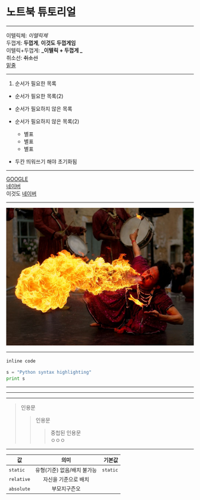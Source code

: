 # 노트북 튜토리얼

---

이텔릭체: *이텔릭체*  
두껍게: **두껍게**, __이것도 두껍게임__  
이텔릭+두껍게: **_이텔릭 + 두껍게 _**  
취소선: ~~취소선~~<br>
<u>밑줄</u>

---

1. 순서가 필요한 목록
- 순서가 필요한 목록(2)
 - 순서가 필요하지 않은 목록
 - 순서가 필요하지 않은 목록(2)
   * 별표
   + 별표
   - 별표
  
  
- 두칸 띄워쓰기 해야 초기화됨

---

[GOOGLE](https://google.com)<br>
[네이버][네이버]<br>
이것도 [네이버]

[네이버]: https://naver.com

---

[![대체텍스트입력란](img/fire.jpg "여기다 설명 작성하면 됨")](https://naver.com)

---

`inline code` <br>
```python
s = "Python syntax highlighting"
print s
```

---
***
___
> 인용문
>> 인용문
>>> 중첩된 인용문  
ㅇㅇㅇ

---

|값|의미|기본값|
|---|:---:|---:|
|`static`|유형(기준) 없음/배치 불가능|`static`|
|`relative`|자신을 기준으로 배치||
|`absolute`|부모지구즌오||

